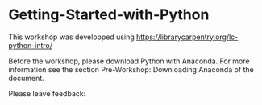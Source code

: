 # Getting-Started-with-Python

This workshop was developped using https://librarycarpentry.org/lc-python-intro/

Before the workshop, please download Python with Anaconda. For more information see the section Pre-Workshop: Downloading Anaconda of the document.

Please leave feedback: 
